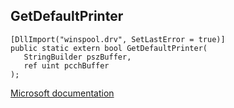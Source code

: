 ## GetDefaultPrinter

```
[DllImport("winspool.drv", SetLastError = true)]
public static extern bool GetDefaultPrinter(
   StringBuilder pszBuffer,
   ref uint pcchBuffer
);
```

[Microsoft documentation](https://docs.microsoft.com/en-us/windows/win32/api/winspool/nf-winspool-getdefaultprintera)
